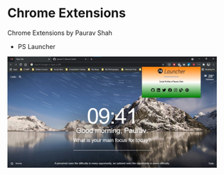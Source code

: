 # Chrome Extensions
Chrome Extensions by Paurav Shah

- PS Launcher

<img src="https://github.com/paurav11/chrome-extensions/blob/main/PS%20Launcher/images/image-1.jpg?raw=true" alt="PS Launcher" height=250>
